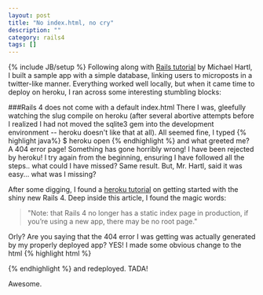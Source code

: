 ```yaml
---
layout: post
title: "No index.html, no cry"
description: ""
category: rails4
tags: []
---
```

{% include JB/setup %}
Following along with [Rails tutorial](http://www.amazon.com/Ruby-Rails-Tutorial-Addison-Wesley-Professional/dp/0321832051) by Michael Hartl, I built a sample app with a simple database, linking users to microposts in a twitter-like manner. Everything worked well locally, but when it came time to deploy on heroku, I ran across some interesting stumbling blocks:

###Rails 4 does not come with a default index.html
There I was, gleefully watching the slug compile on heroku (after several abortive attempts before I realized I had not moved the sqlite3 gem into the development environment -- heroku doesn't like that at all). All seemed fine, I typed
{% highlight java%}
$ heroku open
{% endhighlight %}
and what greeted me? A 404 error page! Something has gone horribly wrong! I have been rejected by heroku! I try again from the beginning, ensuring I have followed all the steps.. what could I have missed? Same result. But, Mr. Hartl, said it was easy... what was I missing?

After some digging, I found a [heroku tutorial](https://devcenter.heroku.com/articles/rails4-getting-started) on getting started with the shiny new Rails 4. Deep inside this article, I found the magic words:
>"Note: that Rails 4 no longer has a static index page in production, if you’re using a new app, there may be no root page."

Orly? Are you saying that the 404 error I was getting was actually generated by my properly deployed app? YES! I made some obvious change to the html
{% highlight html %}
<title>You made it!</title>
{% endhighlight %}
and redeployed. TADA!

Awesome.